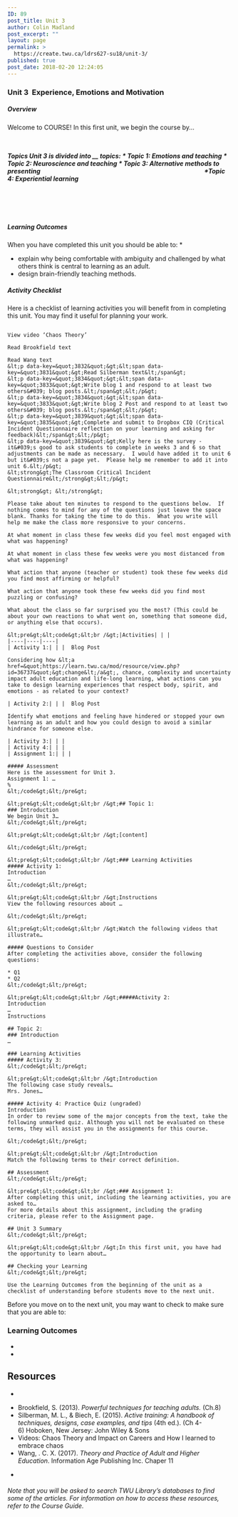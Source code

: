 ```yaml
---
ID: 89
post_title: Unit 3
author: Colin Madland
post_excerpt: ""
layout: page
permalink: >
  https://create.twu.ca/ldrs627-su18/unit-3/
published: true
post_date: 2018-02-20 12:24:05
---
```

<h3>Unit 3  Experience, Emotions and Motivation</h3>

<h5>Overview</h5>

Welcome to COURSE! In this first unit, we begin the course by…

<pre><code><br /></code></pre>

<h5>Topics
Unit 3 is divided into __ topics:
* Topic 1: Emotions and teaching
* Topic 2: Neuroscience and teaching
* Topic 3: Alternative methods to presenting                                                                                                               *Topic 4: Experiential learning</h5>

&nbsp;

&nbsp;

<h5>Learning Outcomes</h5>

When you have completed this unit you should be able to:
*

<ul>
    <li>explain why being comfortable with ambiguity and challenged by what others think is central to learning as an adult.</li>
    <li>design brain-friendly teaching methods.</li>
</ul>

<h5>Activity Checklist</h5>

Here is a checklist of learning activities you will benefit from in completing this unit. You may find it useful for planning your work.

```Read ‘Unit 3 Essentials’ notes

View video ‘Chaos Theory’

Read Brookfield text

Read Wang text
&lt;p data-key=&quot;3832&quot;&gt;&lt;span data-key=&quot;3831&quot;&gt;Read Silberman text&lt;/span&gt;
&lt;p data-key=&quot;3834&quot;&gt;&lt;span data-key=&quot;3833&quot;&gt;Write blog 1 and respond to at least two others&#039; blog posts.&lt;/span&gt;&lt;/p&gt;
&lt;p data-key=&quot;3834&quot;&gt;&lt;span data-key=&quot;3833&quot;&gt;Write blog 2 Post and respond to at least two others&#039; blog posts.&lt;/span&gt;&lt;/p&gt;
&lt;p data-key=&quot;3839&quot;&gt;&lt;span data-key=&quot;3835&quot;&gt;Complete and submit to Dropbox CIQ (Critical Incident Questionnaire reflection on your learning and asking for feedback)&lt;/span&gt;&lt;/p&gt;
&lt;p data-key=&quot;3839&quot;&gt;Kelly here is the survey - it&#039;s good to ask students to complete in weeks 3 and 6 so that adjustments can be made as necessary.  I would have added it to unit 6 but it&#039;s not a page yet.  Please help me remember to add it into unit 6.&lt;/p&gt;
&lt;strong&gt;The Classroom Critical Incident Questionnaire&lt;/strong&gt;&lt;/p&gt;

&lt;strong&gt; &lt;/strong&gt;

Please take about ten minutes to respond to the questions below.  If nothing comes to mind for any of the questions just leave the space blank. Thanks for taking the time to do this.  What you write will help me make the class more responsive to your concerns.

At what moment in class these few weeks did you feel most engaged with what was happening?

At what moment in class these few weeks were you most distanced from what was happening?

What action that anyone (teacher or student) took these few weeks did you find most affirming or helpful?

What action that anyone took these few weeks did you find most puzzling or confusing?

What about the class so far surprised you the most? (This could be about your own reactions to what went on, something that someone did, or anything else that occurs).

&lt;pre&gt;&lt;code&gt;&lt;br /&gt;|Activities| | |
|----|----|----|
| Activity 1:| | |  Blog Post

Considering how &lt;a href=&quot;https://learn.twu.ca/mod/resource/view.php?id=36737&quot;&gt;change&lt;/a&gt;, chance, complexity and uncertainty impact adult education and life-long learning, what actions can you take to design learning experiences that respect body, spirit, and emotions - as related to your context?

| Activity 2:| | |  Blog Post

Identify what emotions and feeling have hindered or stopped your own learning as an adult and how you could design to avoid a similar hindrance for someone else.

| Activity 3:| | |
| Activity 4:| | |
| Assignment 1:| | |

##### Assessment
Here is the assessment for Unit 3.
Assignment 1: …
%
&lt;/code&gt;&lt;/pre&gt;

&lt;pre&gt;&lt;code&gt;&lt;br /&gt;## Topic 1:
### Introduction
We begin Unit 3…
&lt;/code&gt;&lt;/pre&gt;

&lt;pre&gt;&lt;code&gt;&lt;br /&gt;[content]

&lt;/code&gt;&lt;/pre&gt;

&lt;pre&gt;&lt;code&gt;&lt;br /&gt;### Learning Activities
##### Activity 1:
Introduction
…
&lt;/code&gt;&lt;/pre&gt;

&lt;pre&gt;&lt;code&gt;&lt;br /&gt;Instructions
View the following resources about …

&lt;/code&gt;&lt;/pre&gt;

&lt;pre&gt;&lt;code&gt;&lt;br /&gt;Watch the following videos that illustrate…

##### Questions to Consider
After completing the activities above, consider the following questions:

* Q1
* Q2
&lt;/code&gt;&lt;/pre&gt;

&lt;pre&gt;&lt;code&gt;&lt;br /&gt;#####Activity 2:
Introduction
…
Instructions

## Topic 2:
### Introduction
…

### Learning Activities
##### Activity 3:
&lt;/code&gt;&lt;/pre&gt;

&lt;pre&gt;&lt;code&gt;&lt;br /&gt;Introduction
The following case study reveals…
Mrs. Jones…

##### Activity 4: Practice Quiz (ungraded)
Introduction
In order to review some of the major concepts from the text, take the following unmarked quiz. Although you will not be evaluated on these terms, they will assist you in the assignments for this course.

&lt;/code&gt;&lt;/pre&gt;

&lt;pre&gt;&lt;code&gt;&lt;br /&gt;Introduction
Match the following terms to their correct definition.

## Assessment
&lt;/code&gt;&lt;/pre&gt;

&lt;pre&gt;&lt;code&gt;&lt;br /&gt;### Assignment 1:
After completing this unit, including the learning activities, you are asked to…
For more details about this assignment, including the grading criteria, please refer to the Assignment page.

## Unit 3 Summary
&lt;/code&gt;&lt;/pre&gt;

&lt;pre&gt;&lt;code&gt;&lt;br /&gt;In this first unit, you have had the opportunity to learn about…

## Checking your Learning
&lt;/code&gt;&lt;/pre&gt;

Use the Learning Outcomes from the beginning of the unit as a checklist of understanding before students move to the next unit.
```

Before you move on to the next unit, you may want to check to make sure that you are able to:

<h3>Learning Outcomes</h3>

*
*

<h2>Resources</h2>

*

<ul>
    <li>Brookfield, S. (2013).<em> Powerful techniques for teaching adults.</em> (Ch.8)</li>
    <li>Silberman, M. L., &amp; Biech, E. (2015). <em>Active training: A handbook of techniques, designs, case examples, and tips</em> (4th ed.). (Ch 4-6) Hoboken, New Jersey: John Wiley &amp; Sons</li>
    <li>Videos: Chaos Theory and Impact on Careers and How I learned to embrace chaos</li>
    <li>Wang, . C. X. (2017). <em>Theory and Practice of Adult and Higher Education</em>. Information Age Publishing Inc. Chaper 11</li>
</ul>

*

<h6>Note that you will be asked to search TWU Library’s databases to find some of the articles. For information on how to access these resources, refer to the Course Guide.</h6>